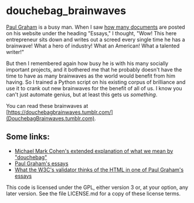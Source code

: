 # douchebag_brainwaves

[Paul Graham](https://en.wikipedia.org/wiki/Paul_Graham_(computer_programmer)) is a busy man. When I saw [how many documents](http://paulgraham.com/articles.html) are posted on his website under the heading "Essays," I thought, "Wow! This here entrepreneur sits down and writes out a screed every single time he has a brainwave! What a hero of industry! What an American! What a talented writer!"

But then I remembered again how busy he is with his many socially important projects, and it bothered me that he probably doesn't have the time to have as many brainwaves as the world would benefit from him having. So I trained a Python script on his existing corpus of brilliance and use it to crank out new brainwaves for the benefit of all of us. I know you can't just automate genius, but at least this gets us *something*.

You can read these brainwaves at [https://douchebagbrainwaves.tumblr.com/](DouchebagBrainwaves.tumblr.com).

## Some links:

* [Michael Mark Cohen's extended explanation of what we mean by "douchebag"](http://gawker.com/douchebag-the-white-racial-slur-we-ve-all-been-waiti-1647954231)
* [Paul Graham's essays](http://paulgraham.com/articles.html)
* [What the W3C's validator thinks of the HTML in one of Paul Graham's essays](https://validator.w3.org/check?uri=http%3A%2F%2Fpaulgraham.com%2Fecw.html&charset=%28detect+automatically%29&doctype=Inline&group=0)

This code is licensed under the GPL, either version 3 or, at your option, any later version. See the file LICENSE.md for a copy of these license terms.